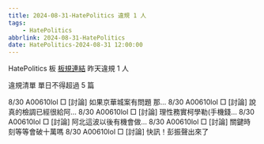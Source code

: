 ```yaml
---
title: 2024-08-31-HatePolitics 違規 1 人
tags:
    - HatePolitics
abbrlink: 2024-08-31-HatePolitics
date: HatePolitics-2024-08-31 12:00:00
---
```

HatePolitics 板 [板規連結](https://www.ptt.cc/bbs/HatePolitics/M.1617115262.A.D60.html)
昨天違規 1 人
<!-- more -->

違規清單
單日不得超過 5 篇

8/30 A00610lol □ [討論] 如果京華城案有問題 那…
8/30 A00610lol □ [討論] 說真的檢調已經很給阿…
8/30 A00610lol □ [討論] 理性務實柯學勒(手機錢…
8/30 A00610lol □ [討論] 阿北這波以後有機會做…
8/30 A00610lol □ [討論] 關鍵時刻等等會破十萬嗎
8/30 A00610lol □ [討論] 快訊！彭振聲出來了